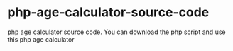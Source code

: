 # php-age-calculator-source-code
php age calculator source code. You can download the php script and use this php age calculator
